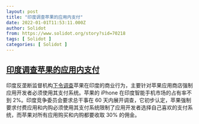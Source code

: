 ```yaml
---
layout: post
title: "印度调查苹果的应用内支付"
date: 2022-01-01T11:53:11.000Z
author: Solidot
from: https://www.solidot.org/story?sid=70218
tags: [ Solidot ]
categories: [ Solidot ]
---
```

<!--1641037991000-->
[印度调查苹果的应用内支付](https://www.solidot.org/story?sid=70218)
------

<div>
印度反垄断监督机构<a href="https://techcrunch.com/2021/12/31/india-antitrust-watchdog-orders-investigation-into-apples-business-practices/" target="_blank">下令调查</a>苹果在印度的商业行为，主要针对苹果应用商店强制应用开发者必须使用其支付系统。苹果的 iPhone 在印度智能手机市场的占有率不到 2%。印度竞争委员会要求总干事在 60 天内展开调查，它初步认定，苹果强制要求付费应用和内购必须使用其支付系统限制了应用开发者选择自己喜欢的支付系统，而苹果对所有应用购买和内购都要收取 30% 的佣金。
</div>
